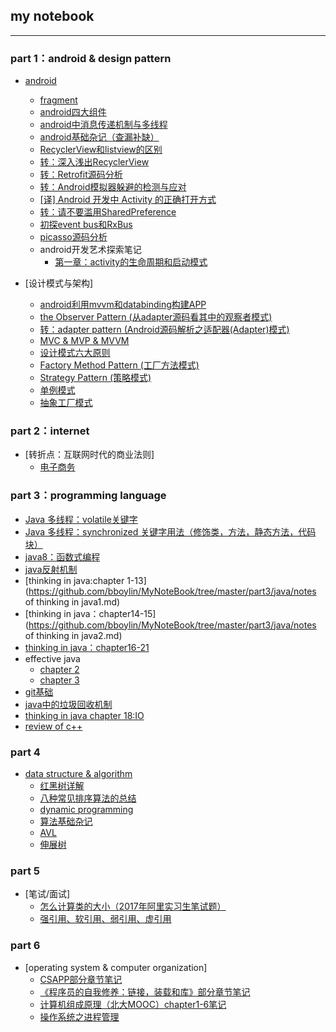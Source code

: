 ## my notebook
---
### part 1：android & design pattern
* [android](https://github.com/bboylin/MyNoteBook/tree/master/android&designPattern)
    * [fragment](https://github.com/bboylin/MyNoteBook/tree/master/android&designPattern/20160702)
    * [android四大组件](https://github.com/bboylin/MyNoteBook/tree/master/android&designPattern/20160704)
    * [android中消息传递机制与多线程](https://github.com/bboylin/MyNoteBook/tree/master/android&designPattern/20160706)
    * [android基础杂记（查漏补缺）](https://github.com/bboylin/MyNoteBook/tree/master/android&designPattern/20160708)
    * [RecyclerView和listview的区别](https://github.com/bboylin/MyNoteBook/tree/master/android&designPattern/20160713/readme.md)
    * [转：深入浅出RecyclerView](http://kymjs.com/code/2016/07/10/01)
    * [转：Retrofit源码分析](http://www.jianshu.com/p/c1a3a881a144)
    * [转：Android模拟器躲避的检测与应对](https://github.com/MindMac/HideAndroidEmulator/blob/master/XCON/Guess%20Where%20I%20am-Android%E6%A8%A1%E6%8B%9F%E5%99%A8%E8%BA%B2%E9%81%BF%E7%9A%84%E6%A3%80%E6%B5%8B%E4%B8%8E%E5%BA%94%E5%AF%B9.pdf)
    * [[译] Android 开发中 Activity 的正确打开方式](https://zhuanlan.zhihu.com/p/22153655)
    * [转：请不要滥用SharedPreference](https://zhuanlan.zhihu.com/p/22913991)
    * [初探event bus和RxBus](https://github.com/bboylin/MyNoteBook/tree/master/android&designPattern/20161108/bus.md)
    * [picasso源码分析](https://github.com/bboylin/MyNoteBook/tree/master/android&designPattern/20161202/picasso.md)
    * android开发艺术探索笔记
        * [第一章：activity的生命周期和启动模式](https://github.com/bboylin/MyNoteBook/tree/master/android&designPattern/art/ch1.md)

* [设计模式与架构] 
    * [android利用mvvm和databinding构建APP](https://github.com/bboylin/MyNoteBook/tree/master/android&designPattern/20160914/mvvm.md)
	* [the Observer Pattern (从adapter源码看其中的观察者模式)](https://github.com/bboylin/MyNoteBook/tree/master/android&designPattern/20160630)
	* [转：adapter pattern (Android源码解析之适配器(Adapter)模式)](https://github.com/bboylin/MyNoteBook/tree/master/android&designPattern/20160705)
    * [MVC & MVP & MVVM](https://github.com/bboylin/MyNoteBook/tree/master/android&designPattern/20160707)
    * [设计模式六大原则](https://github.com/bboylin/MyNoteBook/tree/master/android&designPattern/20160708/designPrinciple.md)
    * [Factory Method Pattern (工厂方法模式)](https://github.com/bboylin/MyNoteBook/blob/master/android%26designPattern/FactoryMethodPattern.md)
    * [Strategy Pattern (策略模式)](https://github.com/bboylin/MyNoteBook/blob/master/android%26designPattern/StrategyPattern.md)
    * [单例模式](https://github.com/bboylin/MyNoteBook/blob/master/android%26designPattern/Singleton.md)   
    * [抽象工厂模式](https://github.com/bboylin/MyNoteBook/blob/master/android%26designPattern/abstractFactory.md)    

### part 2：internet
* [转折点：互联网时代的商业法则]
    * [电子商务](https://github.com/bboylin/MyNoteBook/tree/master/part2/turningPoint/chapter5.md)

### part 3：programming language
* [Java 多线程：volatile关键字](https://github.com/pzxwhc/MineKnowContainer/issues/11)
* [Java 多线程：synchronized 关键字用法（修饰类，方法，静态方法，代码块）](https://github.com/pzxwhc/MineKnowContainer/issues/7)
* [java8：函数式编程](https://github.com/bboylin/MyNoteBook/tree/master/part3/java/java8.md)
* [java反射机制](https://github.com/bboylin/MyNoteBook/tree/master/part3/java/reflection.md)
* [thinking in java:chapter 1-13](https://github.com/bboylin/MyNoteBook/tree/master/part3/java/notes of thinking in java1.md)
* [thinking in java：chapter14-15](https://github.com/bboylin/MyNoteBook/tree/master/part3/java/notes of thinking in java2.md)
* [thinking in java：chapter16-21](https://github.com/bboylin/MyNoteBook/tree/master/part3/java/java3.md)
* effective java
    * [chapter 2](https://github.com/bboylin/MyNoteBook/tree/master/part3/java/effective-java2.md)
    * [chapter 3](https://github.com/bboylin/MyNoteBook/tree/master/part3/java/effective-java3.md)
* [git基础](https://github.com/bboylin/testgit/blob/master/readme.md)
* [java中的垃圾回收机制](https://github.com/bboylin/MyNoteBook/tree/master/part3/gc/readme.md)
* [thinking in java chapter 18:IO](https://github.com/bboylin/MyNoteBook/tree/master/part3/java/io.md)
* [review of c++](https://github.com/bboylin/MyNoteBook/tree/master/part3/cppreview.md)

### part 4
* [data structure & algorithm](https://github.com/bboylin/MyNoteBook/tree/master/part4/readme.md)
    * [红黑树详解](http://blog.csdn.net/qq_29407877/article/details/49556143)
    * [八种常见排序算法的总结](https://github.com/bboylin/MyNoteBook/tree/master/part4/sort.md)
    * [dynamic programming](https://github.com/bboylin/MyNoteBook/tree/master/part4/dp.md)
    * [算法基础杂记](https://github.com/bboylin/MyNoteBook/tree/master/part4/zaji.md)
    * [AVL](https://github.com/bboylin/MyNoteBook/tree/master/part4/avl.md)
    * [伸展树](https://github.com/bboylin/MyNoteBook/tree/master/part4/splay.md)



### part 5
* [笔试/面试]
    * [怎么计算类的大小（2017年阿里实习生笔试题）](https://github.com/bboylin/MyNotebook/blob/master/part5/seizeof.md)
    * [强引用、软引用、弱引用、虚引用](http://mp.weixin.qq.com/s?__biz=MjM5NzMyMjAwMA==&mid=2651477721&idx=2&sn=dba0ec5814f670ee92c4ecb1bedc1ed8&chksm=bd253aa68a52b3b02e91de772a8b40e2e4893b30efd58eb0c5a72aafb818a95cab5a8f2d14d7&mpshare=1&scene=23&srcid=1201CLtCPEuk4AeQtsh2xuL7#rd)

### part 6
* [operating system & computer organization]
    * [CSAPP部分章节笔记](https://github.com/bboylin/MyNotebook/blob/master/part6/csapp.md)
    * [《程序员的自我修养：链接，装载和库》部分章节笔记](https://github.com/bboylin/MyNotebook/blob/master/part6/xiuyang.md)
    * [计算机组成原理（北大MOOC）chapter1-6笔记](https://github.com/bboylin/MyNotebook/blob/master/part6/计算机组成chapter1-6.pdf)
    * [操作系统之进程管理](https://github.com/bboylin/MyNotebook/blob/master/part6/lock.md)
